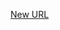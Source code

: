 



[New URL](../file-___home_harshil_Desktop_open-source_palisadoes_talawa_lib_view_model_pre_auth_view_models_signup_details_view_model/)


